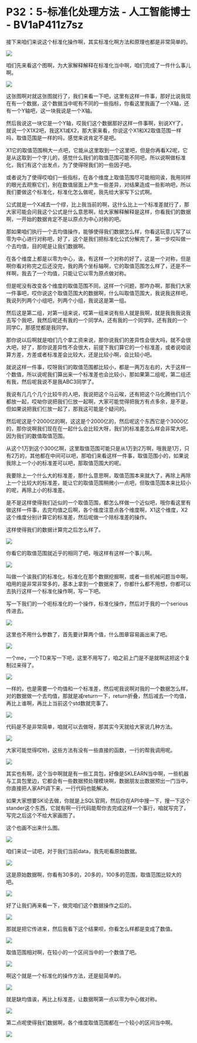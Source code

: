 # P32：5-标准化处理方法 - 人工智能博士 - BV1aP411z7sz

接下来咱们来说这个标准化操作啊，其实标准化啊方法和原理也都是非常简单的。

![](img/e1b11e8e0ecace116f44e83e78109c9b_1.png)

咱们先来看这个图啊，为大家解释解释在标准化当中啊，咱们完成了一件什么事儿啊。

![](img/e1b11e8e0ecace116f44e83e78109c9b_3.png)

这张图啊对就这张图就行了，我们来看一下吧，这里有这样一件事，那好比说我现在有一个数据，这个数据当中呢有不同的一些指标，你看这里我画了一个X轴，还有一个Y轴吧，这一块我说是一个X轴。

然后我说这一块它是一个Y轴，哎我们这个数据那好这样一件事啊，别说XY了，就说一个X1X2吧，我这X1减X2，那大家来看，你说这个X1和X2取值范围一样吗，取值范围是一样的吗，感觉来说肯定不是吧。

X1它的取值范围稍大一点吧，它能从这里取到一个这里吧，但是你再看X2呢，它是从这取到一个字儿的，感觉什么我们的取值范围可能不同吧，所以说啊做标准化，我们有这个出发点，为了使得呀我们的一些因子吧。

或者说为了使得哎咱们一些指标，在各个维度上取值范围尽可能相同诶，我用同样的眼光去观察它们，别在数值层面上产生一些差异，对结果造成一些影响吧，所以我们要做这个标准化，标准化怎么做呢，我先给大家写下公式啊。

公式就是一个X减去一个缪，比上我当前的啊，这什么比上一个标准差就行了，那大家可能会问我这个公式是什么意思啊，给大家解释解释是这样，你看我们的数据啊，一开始的数据肯定不是以原点为中心对称的吧。

那如果咱们执行一个去均值操作，能够使得我们数据怎么样，你看这玩意儿写了以零为中心进行对称吧，好了，这个是我们把标准化公式分解完了，第一步哎叫做一个去均值，目的呢是让我们数据啊。

在各个维度上都是以零为中心，诶，有这样一个对称的好了，这是一个对称，但是啊你看对称完之后还没完，我的两个坐标轴啊，它的取值范围怎么样了，还是不一样啊，我去了一个均值，只能让它以零为原点做对称。

但是呢没有改变各个维度的取值范围不同，这样一个问题，那咋办啊，那我们大家一件事吧，哎你说这个取值范围大的数据啊，什么叫取值范围大，我说我这样吧，我说列列两个小组吧，列两个小组，我说这是第一组。

然后这是第二组，对第一组来说，哎第一组来说有些人就是我啊，就是我我我说我去写个我吧，我然后呢还有我的一个同学A，还有我的一个同学B，还有我的一个同学C，那感觉都是我同学。

那你说以后啊就是咱们几个拿工资来说，那你说我们的差异性会很大吗，就不会很大吧，好了，那你说差异性不会很大，前提下我们算它的一个标准差，或者说咱说算方差，方差或者标准差会比较大，还是比较小啊，会比较小吧。

就说这样一件事，哎呀我们的取值范围都比较小，都是一两万左右的，大于这样一个数值，所以说呢我们算出来一个标准差也会比较小，那如果第二组呢，第二组还有我，然后呢我说不是我ABC3同学了。

我说有几几个几个比较牛的人吧，我说把这个马云唉，还有把这个马化腾他们几个都放一起，哎呦你说把我们仨放一起啊，大家可能觉得把我方有点多余，是不是，但如果说把我们仨放一起了，那我这可能是个疑问的。

然后呢这是个2000亿的啊，这这是个2000亿的，然后呢这个东西它是个3000亿的，那你说啊我们现在在一起什么会比较大呀，我们的标准差怎么样会非常大吧，因为我们的数值取值范围。

从这个1万到这个300亿啊，这里取值范围可能只是从1万到2万啊，哦我是1万，只有2万的，其他都在中间可以吧，那咱们来看这样一件事，取值范围小的，如果说我除上一个小的标准差可以吧，那取值范围大的呢。

我要除上一个什么大的标准差，那什么意思啊，取值范围本来就大了，再除上再除上一个比较大的标准差，能让它的取值范围稍微小一点吧，但取值范围本来比较小的呢，再除上小的标准差。

是不是这样使得我们近似的一个取值范围，都怎么样做一个近似吧，哦你看这里有做这样一件事，去完均值之后啊，各个维度注意点各个维度啊，X1这个维度，X2这个维度分别计算它的标准差，然后呢做一个除标准差的操作。

这样使得我们的数据计算完之后怎么样了。

![](img/e1b11e8e0ecace116f44e83e78109c9b_5.png)

你看它的取值范围就近乎的相同了吧，哦这样有这样一个事儿啊。

![](img/e1b11e8e0ecace116f44e83e78109c9b_7.png)

叫做一个诶我们的标准化，标准化在那个数据挖掘啊，或者一些机械问题当中啊，咱用的是非常非常多的，基本上拿到一个数据来了，你都什么都不用想，你都可以去执行这样一个标准化操作啊，写一下吧。

写一下我们的一个呃标准化的一个操作，标准化操作，然后对于我的一个serious传进去。

![](img/e1b11e8e0ecace116f44e83e78109c9b_9.png)

这里也不用什么参数了，首先要计算两个值，什么图章容易画出来了吧。

![](img/e1b11e8e0ecace116f44e83e78109c9b_11.png)

一个me，一个TD来写一下吧，这里不用写了，咱之前上门是不是就啊这把这个复制过来得了。

![](img/e1b11e8e0ecace116f44e83e78109c9b_13.png)

一样的，也是需要一个均值和一个标准差，然后呢我说啊对我的一个数据怎么样，对的数据做一个去均值，那就是减return一下，return折叠，然后减去一个均值，再比上谁啊，再比上当前这个std数就完事了。



![](img/e1b11e8e0ecace116f44e83e78109c9b_15.png)

代码是不是非常简单，咱就可以去做呀，那其实今天就给大家说几种方法。

![](img/e1b11e8e0ecace116f44e83e78109c9b_17.png)

大家可能觉得哎哟，这些方法有没有一些直接的函数，一行的帮我调用呢。

![](img/e1b11e8e0ecace116f44e83e78109c9b_19.png)

其实也有啊，这个当中啊就是有一些工具包，好像是SKLEARN当中啊，一些机器与工具包里边，它都会有一些数据预处理模块啊，数据朋友出数据预出一门当中，你直接把人家API调下来，一行代码也能解决。

如果大家想要SK论去做，你就是上SQL官网，然后你在API中搜一下，搜一下这个stander这个东西，它就有啊一行代码能帮你去完成这样一个事行，咱就写完了，写完之后这个不给大家画图了。

这个也画不出来什么图。

![](img/e1b11e8e0ecace116f44e83e78109c9b_21.png)

咱们来试一试吧，对于我们当前data，我先呃看原始数据。

![](img/e1b11e8e0ecace116f44e83e78109c9b_23.png)

这是原始数据啊，你看有30多的，20多的，100多的范围，取值范围比较大的吧。

![](img/e1b11e8e0ecace116f44e83e78109c9b_25.png)

好了让我们再来看一下，做完咱们这个数据操作之后的。

![](img/e1b11e8e0ecace116f44e83e78109c9b_27.png)

那就是把它传进来，然后我看下这个结果呗，你看怎么样都是变成了数值。

![](img/e1b11e8e0ecace116f44e83e78109c9b_29.png)

取值范围相对啊，在较小的一个区间当中的一个数值了吧。

![](img/e1b11e8e0ecace116f44e83e78109c9b_31.png)

啊这个就是一个标准化的操作方法，还是挺简单的。

![](img/e1b11e8e0ecace116f44e83e78109c9b_33.png)

就是缺均值诶，再比上标准差，让数据啊第一点以零为中心做对称。

![](img/e1b11e8e0ecace116f44e83e78109c9b_35.png)

第二点呢使得我们数据啊，各个维度取值范围都在一个较小的区间当中啊。

![](img/e1b11e8e0ecace116f44e83e78109c9b_37.png)